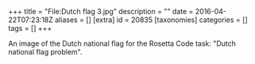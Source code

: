 +++
title = "File:Dutch flag 3.jpg"
description = ""
date = 2016-04-22T07:23:18Z
aliases = []
[extra]
id = 20835
[taxonomies]
categories = []
tags = []
+++

An image of the Dutch national flag for the Rosetta Code task: "Dutch national flag problem".
